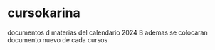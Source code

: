 # cursokarina
documentos d materias del calendario 2024 B
ademas se colocaran documento nuevo de cada cursos
